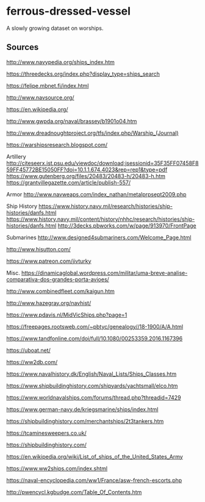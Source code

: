 # ferrous-dressed-vessel

A slowly growing dataset on worships.

## Sources

http://www.navypedia.org/ships_index.htm

https://threedecks.org/index.php?display_type=ships_search

https://felipe.mbnet.fi/index.html

http://www.navsource.org/

https://en.wikipedia.org/

http://www.gwpda.org/naval/brassey/b1901o04.htm

http://www.dreadnoughtproject.org/tfs/index.php/Warship_(Journal)

https://warshipsresearch.blogspot.com/

Artillery
http://citeseerx.ist.psu.edu/viewdoc/download;jsessionid=35F35FF07458F859FF45772BE15050FF?doi=10.1.1.674.4023&rep=rep1&type=pdf
https://www.gutenberg.org/files/20483/20483-h/20483-h.htm
https://grantvillegazette.com/article/publish-557/

Armor
http://www.navweaps.com/index_nathan/metalprpsept2009.php

Ship History
https://www.history.navy.mil/research/histories/ship-histories/danfs.html
https://www.history.navy.mil/content/history/nhhc/research/histories/ship-histories/danfs.html
http://3decks.pbworks.com/w/page/913970/FrontPage

Submarines
http://www.designed4submariners.com/Welcome_Page.html

http://www.hisutton.com/

https://www.patreon.com/jivturky

Misc.
https://dinamicaglobal.wordpress.com/militar/uma-breve-analise-comparativa-dos-grandes-porta-avioes/

http://www.combinedfleet.com/kaigun.htm

http://www.hazegray.org/navhist/

https://www.pdavis.nl/MidVicShips.php?page=1

https://freepages.rootsweb.com/~pbtyc/genealogy//18-1900/A/A.html

https://www.tandfonline.com/doi/full/10.1080/00253359.2016.1167396

https://uboat.net/

https://ww2db.com/

https://www.navalhistory.dk/English/Naval_Lists/Ships_Classes.htm

https://www.shipbuildinghistory.com/shipyards/yachtsmall/elco.htm

https://www.worldnavalships.com/forums/thread.php?threadid=7429

https://www.german-navy.de/kriegsmarine/ships/index.html

https://shipbuildinghistory.com/merchantships/2t3tankers.htm

https://tcaminesweepers.co.uk/

https://shipbuildinghistory.com/

https://en.wikipedia.org/wiki/List_of_ships_of_the_United_States_Army

https://www.ww2ships.com/index.shtml

https://naval-encyclopedia.com/ww1/France/asw-french-escorts.php

http://pwencycl.kgbudge.com/Table_Of_Contents.htm